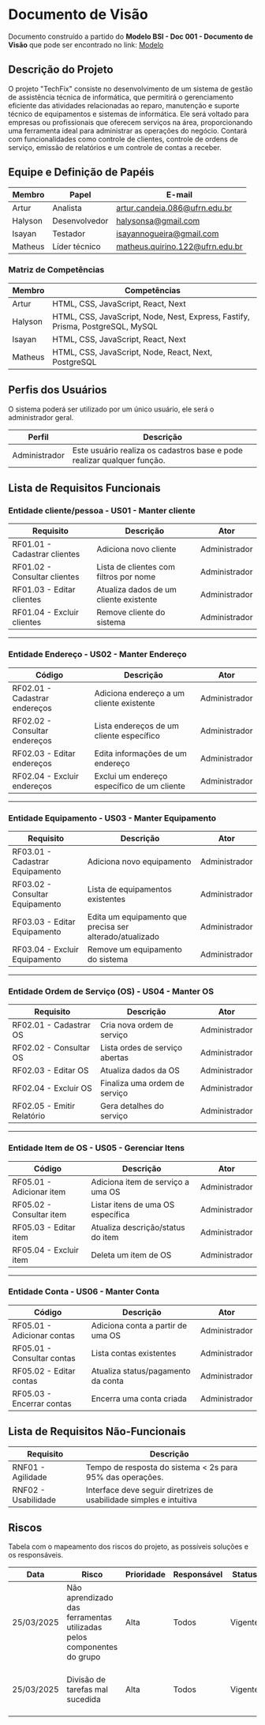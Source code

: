 # Documento de Visão

Documento construído a partido do **Modelo BSI - Doc 001 - Documento de Visão** que pode ser encontrado no
link: [Modelo](https://docs.google.com/document/d/1DPBcyGHgflmz5RDsZQ2X8KVBPoEF5PdAz9BBNFyLa6A/edit?usp=sharing)

## Descrição do Projeto

O projeto "TechFix" consiste no desenvolvimento de um sistema de gestão de assistência
técnica de informática, que permitirá o gerenciamento eficiente das atividades
relacionadas ao reparo, manutenção e suporte técnico de equipamentos e sistemas
de informática. Ele será voltado para empresas ou profissionais que oferecem
serviços na área, proporcionando uma ferramenta ideal para administrar as operações
do negócio. Contará com funcionalidades como controle de clientes, controle de ordens
de serviço, emissão de relatórios e um controle de contas a receber.

## Equipe e Definição de Papéis

| Membro  | Papel         | E-mail                          |
| ------- | ------------- | ------------------------------- |
| Artur   | Analista      | artur.candeia.086@ufrn.edu.br   |
| Halyson | Desenvolvedor | halysonsa@gmail.com             |
| Isayan  | Testador      | isayannogueira@gmail.com        |
| Matheus | Líder técnico | matheus.quirino.122@ufrn.edu.br |

### Matriz de Competências

| Membro  | Competências                                                                   |
| ------- | ------------------------------------------------------------------------------ |
| Artur   | HTML, CSS, JavaScript, React, Next                                             |
| Halyson | HTML, CSS, JavaScript, Node, Nest, Express, Fastify, Prisma, PostgreSQL, MySQL |
| Isayan  | HTML, CSS, JavaScript, React, Next                                             |
| Matheus | HTML, CSS, JavaScript, Node, React, Next, PostgreSQL                           |

## Perfis dos Usuários

O sistema poderá ser utilizado por um único usuário, ele será o administrador geral.

| Perfil        | Descrição                                                               |
| ------------- | ----------------------------------------------------------------------- |
| Administrador | Este usuário realiza os cadastros base e pode realizar qualquer função. |

## Lista de Requisitos Funcionais

### Entidade cliente/pessoa - US01 - Manter cliente

| Requisito                    | Descrição                              | Ator          |
| ---------------------------- | -------------------------------------- | ------------- |
| RF01.01 - Cadastrar clientes | Adiciona novo cliente                  | Administrador |
| RF01.02 - Consultar clientes | Lista de clientes com filtros por nome | Administrador |
| RF01.03 - Editar clientes    | Atualiza dados de um cliente existente | Administrador |
| RF01.04 - Excluir clientes   | Remove cliente do sistema              | Administrador |

---

### Entidade Endereço - US02 - Manter Endereço

| Código                        | Descrição                                   | Ator          |
| ----------------------------- | ------------------------------------------- | ------------- |
| RF02.01 - Cadastrar endereços | Adiciona endereço a um cliente existente    | Administrador |
| RF02.02 - Consultar endereços | Lista endereços de um cliente específico    | Administrador |
| RF02.03 - Editar endereços    | Edita informações de um endereço            | Administrador |
| RF02.04 - Excluir endereços   | Exclui um endereço específico de um cliente | Administrador |

---

### Entidade Equipamento - US03 - Manter Equipamento

| Requisito                       | Descrição                                                | Ator          |
| ------------------------------- | -------------------------------------------------------- | ------------- |
| RF03.01 - Cadastrar Equipamento | Adiciona novo equipamento                                | Administrador |
| RF03.02 - Consultar Equipamento | Lista de equipamentos existentes                         | Administrador |
| RF03.03 - Editar Equipamento    | Edita um equipamento que precisa ser alterado/atualizado | Administrador |
| RF03.04 - Excluir Equipamento   | Remove um equipamento do sistema                         | Administrador |

---

### Entidade Ordem de Serviço (OS) - US04 - Manter OS

| Requisito                  | Descrição                      | Ator          |
| -------------------------- | ------------------------------ | ------------- |
| RF02.01 - Cadastrar OS     | Cria nova ordem de serviço     | Administrador |
| RF02.02 - Consultar OS     | Lista ordes de serviço abertas | Administrador |
| RF02.03 - Editar OS        | Atualiza dados da OS           | Administrador |
| RF02.04 - Excluir OS       | Finaliza uma ordem de serviço  | Administrador |
| RF02.05 - Emitir Relatório | Gera detalhes do serviço       | Administrador |

---

### Entidade Item de OS - US05 - Gerenciar Itens

| Código                   | Descrição                         | Ator          |
| ------------------------ | --------------------------------- | ------------- |
| RF05.01 - Adicionar item | Adiciona item de serviço a uma OS | Administrador |
| RF05.02 - Consultar item | Listar itens de uma OS específica | Administrador |
| RF05.03 - Editar item    | Atualiza descrição/status do item | Administrador |
| RF05.04 - Excluir item   | Deleta um item de OS              | Administrador |

---

### Entidade Conta - US06 - Manter Conta

| Código                     | Descrição                          | Ator          |
| -------------------------- | ---------------------------------- | ------------- |
| RF05.01 - Adicionar contas | Adiciona conta a partir de uma OS  | Administrador |
| RF05.01 - Consultar contas | Lista contas existentes            | Administrador |
| RF05.02 - Editar contas    | Atualiza status/pagamento da conta | Administrador |
| RF05.03 - Encerrar contas  | Encerra uma conta criada           | Administrador |

## Lista de Requisitos Não-Funcionais

| Requisito           | Descrição                                                           |
| ------------------- | ------------------------------------------------------------------- |
| RNF01 - Agilidade   | Tempo de resposta do sistema < 2s para 95% das operações.           |
| RNF02 - Usabilidade | Interface deve seguir diretrizes de usabilidade simples e intuitiva |

## Riscos

Tabela com o mapeamento dos riscos do projeto, as possíveis soluções e os responsáveis.

| Data       | Risco                                                                 | Prioridade | Responsável | Status  | Providência/Solução                                                                     |
| ---------- | --------------------------------------------------------------------- | ---------- | ----------- | ------- | --------------------------------------------------------------------------------------- |
| 25/03/2025 | Não aprendizado das ferramentas utilizadas pelos componentes do grupo | Alta       | Todos       | Vigente | Reforçar estudos sobre as ferramentas e aulas com a integrante que conhece a ferramenta |
| 25/03/2025 | Divisão de tarefas mal sucedida                                       | Alta       | Todos       | Vigente | Acompanhar de perto o desenvolvimento de cada membro da equipe                          |
